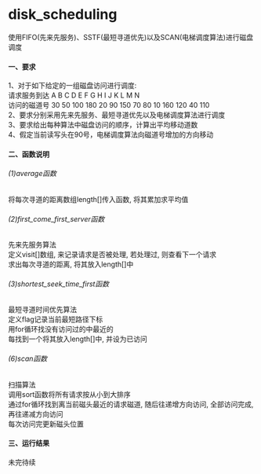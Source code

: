 # disk_scheduling
使用FIFO(先来先服务)、SSTF(最短寻道优先)以及SCAN(电梯调度算法)进行磁盘调度

#### 一、要求

1、对于如下给定的一组磁盘访问进行调度:  
请求服务到达	A	B	C	D	E	F	G	H	I	J	K	L	M	N  
访问的磁道号	30	50	100	180	20	90	150	70	80	10	160	120	40	110  
2、要求分别采用先来先服务、最短寻道优先以及电梯调度算法进行调度  
3、要求给出每种算法中磁盘访问的顺序，计算出平均移动道数  
4、假定当前读写头在90号，电梯调度算法向磁道号增加的方向移动  

#### 二、函数说明

###### (1)average函数

将每次寻道的距离数组length[]传入函数, 将其累加求平均值

###### (2)first_come_first_server函数

先来先服务算法  
定义visit[]数组, 来记录请求是否被处理, 若处理过, 则查看下一个请求  
求出每次寻道的距离, 将其放入length[]中

###### (3)shortest_seek_time_first函数

最短寻道时间优先算法  
定义flag记录当前最短路径下标  
用for循环找没有访问过的中最近的  
每找到一个将其放入length[]中, 并设为已访问

###### (6)scan函数

扫描算法  
调用sort函数将所有请求按从小到大排序  
通过for循环找到离当前磁头最近的请求磁道, 随后往递增方向访问, 全部访问完成, 再往递减方向访问  
每次访问完更新磁头位置

#### 三、运行结果

未完待续  













